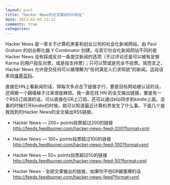 ```yaml
---
layout: post
title: "Hacker News的全文输出RSS地址"
date: 2013-02-05 23:12
comments: true
categories: 
---
```

Hacker News 是一家关于计算机黑客和创业公司的社会化新闻网站，由 Paul Graham 的创业孵化器 Y Combinator 创建。与其它社会化新闻网站不同的是 Hacker News 没有踩或反对一条提交新闻的选项（不过评论还是可以被有足够 Karma 的用户投反对票，或是投支持票）；只可以赞或是完全不投票。简而言之，Hacker News 允许提交任何可以被理解为“任何满足人们求知欲”的新闻。这段话来自[维基百科][hacker news]。

直接在HN上看新闻的话，得每次多点击下链接才行，要是目标网站被认证的话，还得搬一个翻墙梯子过来很是麻烦。我一直在找 HN 的全文输出链接，要是有一个RSS订阅源的话，可以直接在GR上订阅，还可以通过klip同步到kindle上面。没事的时候打开kindle的时候，就可以知道最近计算机界发生了什么事。下面几个是我找到的Hacker News的全文输出RSS链接。

* Hacker News — 200+ points投票超过200的链接   
<http://feeds.feedburner.com/hacker-news-feed-200?format=xml>

* Hacker News — 100+ points投票超过100的链接   
<http://feeds.feedburner.com/hacker-news-feed-100?format=xml>

* Hacker News — 50+ points投票超过50的链接   
<http://feeds.feedburner.com/hacker-news-feed-50?format=xml>

* Hacker News - 全部文章输出的链接，如果你不怕GR被塞爆的话  
<http://feeds.feedburner.com/hacker-news-feed?format=xml>

[hacker news]: http://zh.wikipedia.org/wiki/Hacker_News "Hacker News的维基百科"